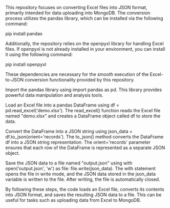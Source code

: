 This repository focuses on converting Excel files into JSON format, primarily intended for data uploading into MongoDB. The conversion process utilizes the pandas library, which can be installed via the following command:

pip install pandas

Additionally, the repository relies on the openpyxl library for handling Excel files. If openpyxl is not already installed in your environment, you can install it using the following command:

pip install openpyxl

These dependencies are necessary for the smooth execution of the Excel-to-JSON conversion functionality provided by this repository.

Import the pandas library using import pandas as pd. This library provides powerful data manipulation and analysis tools.

Load an Excel file into a pandas DataFrame using df = pd.read_excel('demo.xlsx'). The read_excel() function reads the Excel file named "demo.xlsx" and creates a DataFrame object called df to store the data.

Convert the DataFrame into a JSON string using json_data = df.to_json(orient='records'). The to_json() method converts the DataFrame df into a JSON string representation. The orient='records' parameter ensures that each row of the DataFrame is represented as a separate JSON object.

Save the JSON data to a file named "output.json" using with open('output.json', 'w') as file: file.write(json_data). The with statement opens the file in write mode, and the JSON data stored in the json_data variable is written to the file. After writing, the file is automatically closed.

By following these steps, the code loads an Excel file, converts its contents into JSON format, and saves the resulting JSON data to a file. This can be useful for tasks such as uploading data from Excel to MongoDB.